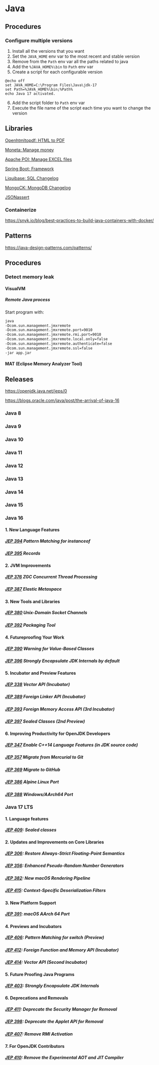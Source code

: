 # Java

## Procedures

### Configure multiple versions

1. Install all the versions that you want
2. Set the `JAVA_HOME` env var to the most recent and stable version
3. Remove from the `Path` env var all the paths related to java
4. Add the `%JAVA_HOME%\bin` to `Path` env var
5. Create a script for each configurable version
```` title="java17.bat"
@echo off
set JAVA_HOME=C:\Program Files\Java\jdk-17
set Path=%JAVA_HOME%\bin;%Path%
echo Java 17 activated.
````
6. Add the script folder to `Path` env var 
7. Execute the file name of the script each time you want to change the version

## Libraries

[Openhtmltopdf: HTML to PDF](https://github.com/danfickle/openhtmltopdf/wiki/Integration-Guide)

[Moneta: Manage money](https://mvnrepository.com/artifact/org.javamoney/moneta)

[Apache POI: Manage EXCEL files](https://mvnrepository.com/artifact/org.apache.poi/poi)

[Spring Boot: Framework](https://mvnrepository.com/artifact/org.springframework.boot/spring-boot-starter)

[Liquibase: SQL Changelog](https://mvnrepository.com/artifact/org.liquibase/liquibase-core)

[MongoCK: MongoDB Changelog](https://www.mongock.io/)

[JSONassert](https://github.com/skyscreamer/JSONassert)

### Containerize

https://snyk.io/blog/best-practices-to-build-java-containers-with-docker/

## Patterns

https://java-design-patterns.com/patterns/

## Procedures

### Detect memory leak

#### VisualVM

##### Remote Java process

Start program with:

````bash
java
-Dcom.sun.management.jmxremote
-Dcom.sun.management.jmxremote.port=9010
-Dcom.sun.management.jmxremote.rmi.port=9010
-Dcom.sun.management.jmxremote.local.only=false
-Dcom.sun.management.jmxremote.authenticate=false
-Dcom.sun.management.jmxremote.ssl=false
-jar app.jar
````

#### MAT (Eclipse Memory Analyzer Tool)

## Releases

https://openjdk.java.net/jeps/0

https://blogs.oracle.com/java/post/the-arrival-of-java-16

### Java 8

### Java 9

### Java 10

### Java 11

### Java 12

### Java 13

### Java 14

### Java 15

### Java 16

#### 1. New Language Features

##### **[JEP 394](https://openjdk.java.net/jeps/394)** **Pattern Matching for** **instanceof**

##### **[JEP 395](https://openjdk.java.net/jeps/395)** Records

#### 2. JVM Improvements

##### [JEP 376](https://openjdk.java.net/jeps/376) ZGC Concurrent Thread Processing

##### [JEP 387](https://openjdk.java.net/jeps/387) Elastic Metaspace

#### 3. New Tools and Libraries

##### [JEP 380](https://openjdk.java.net/jeps/380) Unix-Domain Socket Channels

##### [JEP 392](https://openjdk.java.net/jeps/392) Packaging Tool

#### 4. Futureproofing Your Work

##### **[JEP 390](https://openjdk.java.net/jeps/390)** Warning for Value-Based Classes

##### **[JEP 396](https://openjdk.java.net/jeps/396)** Strongly Encapsulate JDK Internals by default

#### 5. Incubator and Preview Features

##### **[JEP 338](https://openjdk.java.net/jeps/338) Vector API (Incubator)**

##### **[JEP 389](https://openjdk.java.net/jeps/389) Foreign Linker API (Incubator)**

##### **[JEP 393](https://openjdk.java.net/jeps/393) Foreign Memory Access API (3rd Incubator)**

##### **[JEP 397](https://openjdk.java.net/jeps/397) Sealed Classes (2nd Preview)**

#### 6. Improving Productivity for OpenJDK Developers

##### **[JEP 347](https://openjdk.java.net/jeps/347) Enable C++14 Language Features (in JDK source code)**

##### **[JEP 357](https://openjdk.java.net/jeps/357) Migrate from Mercurial to Git**

##### **[JEP 369](https://openjdk.java.net/jeps/369) Migrate to GitHub**

##### **[JEP 386](https://openjdk.java.net/jeps/386) Alpine Linux Port**

##### **[JEP 388](https://openjdk.java.net/jeps/388) Windows/AArch64 Port**

### Java 17 LTS

#### 1. Language features

##### [JEP 409](https://openjdk.java.net/jeps/409): Sealed classes

#### 2. Updates and Improvements on Core Libraries

##### [JEP 306](https://openjdk.java.net/jeps/306): Restore Always-Strict Floating-Point Semantics

##### [JEP 356](https://openjdk.java.net/jeps/356): Enhanced Pseudo-Random Number Generators

##### [JEP 382](https://openjdk.java.net/jeps/382): New macOS Rendering Pipeline

##### [JEP 415](https://openjdk.java.net/jeps/415): Context-Specific Deserialization Filters

#### 3. New Platform Support

##### [JEP 391](https://openjdk.java.net/jeps/391): macOS AArch 64 Port

#### 4. Previews and Incubators

##### [JEP 406](https://openjdk.java.net/jeps/406): Pattern Matching for switch (Preview)

##### [JEP 412](https://openjdk.java.net/jeps/412): Foreign Function and Memory API (Incubator)

##### [JEP 414](https://openjdk.java.net/jeps/414): Vector API (Second Incubator)

#### 5. Future Proofing Java Programs

##### [JEP 403](https://openjdk.java.net/jeps/403): Strongly Encapsulate JDK Internals

#### 6. Deprecations and Removals

##### [JEP 411](https://openjdk.java.net/jeps/411): Deprecate the Security Manager for Removal

##### [JEP 398](https://openjdk.java.net/jeps/398): Deprecate the Applet API for Removal

##### [JEP 407](https://openjdk.java.net/jeps/407): Remove RMI Activation

#### 7. For OpenJDK Contributors

##### [JEP 410](https://openjdk.java.net/jeps/410): Remove the Experimental AOT and JIT Compiler

